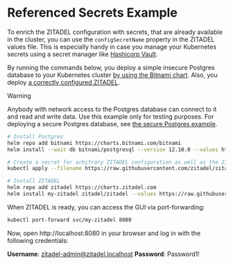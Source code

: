 # Referenced Secrets Example

To enrich the ZITADEL configuration with secrets, that are already available in the cluster, you can use the `configSecretName` property in the ZITADEL values file.
This is especially handy in case you manage your Kubernetes secrets using a secret manager like [Hashicorp Vault](https://www.vaultproject.io/).

By running the commands below, you deploy a simple insecure Postgres database to your Kubernetes cluster [by using the Bitnami chart](https://artifacthub.io/packages/helm/bitnami/postgresql).
Also, you deploy [a correctly configured ZITADEL](https://artifacthub.io/packages/helm/zitadel/zitadel).

> [!WARNING]
> Anybody with network access to the Postgres database can connect to it and read and write data.
> Use this example only for testing purposes.
> For deploying a secure Postgres database, see [the secure Postgres example](../2-postgres-secure/README.md).

```bash
# Install Postgres
helm repo add bitnami https://charts.bitnami.com/bitnami
helm install --wait db bitnami/postgresql --version 12.10.0 --values https://raw.githubusercontent.com/zitadel/zitadel-charts/main/examples/5-referenced-secrets/postgres-values.yaml

# Create a secret for arbitrary ZITADEL configuration as well as the ZITADEL masterkey
kubectl apply --filename https://raw.githubusercontent.com/zitadel/zitadel-charts/main/examples/5-referenced-secrets/zitadel-masterkey.yaml,https://raw.githubusercontent.com/zitadel/zitadel-charts/main/examples/5-referenced-secrets/zitadel-secrets.yaml

# Install ZITADEL
helm repo add zitadel https://charts.zitadel.com
helm install my-zitadel zitadel/zitadel --values https://raw.githubusercontent.com/zitadel/zitadel-charts/main/examples/5-referenced-secrets/zitadel-values.yaml
```

When ZITADEL is ready, you can access the GUI via port-forwarding:

```bash
kubectl port-forward svc/my-zitadel 8080
```

Now, open http://localhost:8080 in your browser and log in with the following credentials:

**Username**: zitadel-admin@zitadel.localhost
**Password**: Password1!
